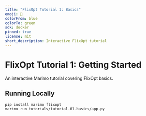 ```yaml
---
title: "FlixOpt Tutorial 1: Basics"
emoji: 🔧
colorFrom: blue
colorTo: green
sdk: docker
pinned: true
license: mit
short_description: Interactive FlixOpt tutorial
---
```


# FlixOpt Tutorial 1: Getting Started

An interactive Marimo tutorial covering FlixOpt basics.

## Running Locally
```bash
pip install marimo flixopt
marimo run tutorials/tutorial-01-basics/app.py
```